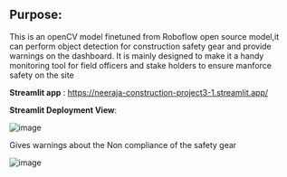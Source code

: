 ## Purpose:
This is an openCV model finetuned from Roboflow open source model,it can perform object detection for construction safety gear and provide warnings on the dashboard. It is mainly designed to make it a handy monitoring tool for field officers and stake holders to ensure manforce safety on the site

**Streamlit app** : https://neeraja-construction-project3-1.streamlit.app/

**Streamlit Deployment View**:

![image](https://github.com/user-attachments/assets/99c77469-a93f-4718-8df7-6e0d236936f7)

Gives warnings about the Non compliance of the safety gear 

![image](https://github.com/user-attachments/assets/6d4a57e6-de80-45fa-9f0b-da30259dd0cb)


